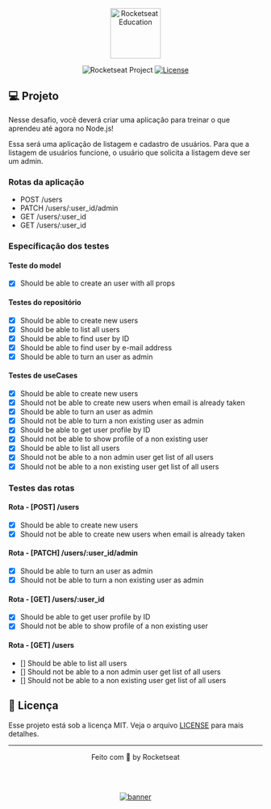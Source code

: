 <p align="center">
  <img alt="Rocketseat Education" src="https://avatars.githubusercontent.com/u/69590972?s=200&v=4" width="100px" />
</p>

<p align="center">
  <img src="https://img.shields.io/static/v1?label=Rocketseat&message=Education&color=8257e5&labelColor=202024" alt="Rocketseat Project" />
  <a href="LICENSE"><img  src="https://img.shields.io/static/v1?label=License&message=MIT&color=8257e5&labelColor=202024" alt="License"></a>
</p>


## 💻 Projeto

Nesse desafio, você deverá criar uma aplicação para treinar o que aprendeu até agora no Node.js!

Essa será uma aplicação de listagem e cadastro de usuários. Para que a listagem de usuários funcione, o usuário que solicita a listagem deve ser um admin.


### Rotas da aplicação
- POST /users
- PATCH /users/:user_id/admin
- GET /users/:user_id
- GET /users/:user_id

### Específicação dos testes

#### Teste do model
- [X] Should be able to create an user with all props

#### Testes do repositório
- [X] Should be able to create new users
- [X] Should be able to list all users
- [X] Should be able to find user by ID
- [X] Should be able to find user by e-mail address
- [X] Should be able to turn an user as admin

#### Testes de useCases
- [X] Should be able to create new users
- [X] Should not be able to create new users when email is already taken
- [X] Should be able to turn an user as admin
- [X] Should not be able to turn a non existing user as admin
- [X] Should be able to get user profile by ID
- [X] Should not be able to show profile of a non existing user
- [X] Should be able to list all users
- [X] Should not be able to a non admin user get list of all users
- [X] Should not be able to a non existing user get list of all users

### Testes das rotas

#### Rota - [POST] /users
- [X] Should be able to create new users
- [X] Should not be able to create new users when email is already taken

#### Rota - [PATCH] /users/:user_id/admin
- [X] Should be able to turn an user as admin
- [X] Should not be able to turn a non existing user as admin

#### Rota - [GET] /users/:user_id
- [X] Should be able to get user profile by ID
- [X] Should not be able to show profile of a non existing user

#### Rota - [GET] /users
- [] Should be able to list all users
- [] Should not be able to a non admin user get list of all users
- [] Should not be able to a non existing user get list of all users

## 📝 Licença

Esse projeto está sob a licença MIT. Veja o arquivo [LICENSE](LICENSE) para mais detalhes.

---

<p align="center">
  Feito com 💜 by Rocketseat
</p>


<!--START_SECTION:footer-->

<br />
<br />

<p align="center">
  <a href="https://discord.gg/rocketseat" target="_blank">
    <img align="center" src="https://storage.googleapis.com/golden-wind/comunidade/rodape.svg" alt="banner"/>
  </a>
</p>

<!--END_SECTION:footer-->

